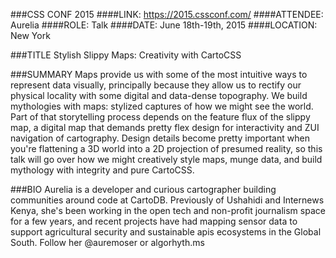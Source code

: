 ###CSS CONF 2015
####LINK:
https://2015.cssconf.com/
####ATTENDEE:
Aurelia 
####ROLE: 
Talk
####DATE:
June 18th-19th, 2015
####LOCATION:
New York

###TITLE
Stylish Slippy Maps: Creativity with CartoCSS

###SUMMARY
Maps provide us with some of the most intuitive ways to represent data visually, principally because they allow us to rectify our physical locality with some digital and data-dense topography. We build mythologies with maps: stylized captures of how we might see the world. Part of that storytelling process depends on the feature flux of the slippy map, a digital map that demands pretty flex design for interactivity and ZUI navigation of cartography. Design details become pretty important when you're flattening a 3D world into a 2D projection of presumed reality, so this talk will go over how we might creatively style maps, munge data, and build mythology with integrity and pure CartoCSS.

###BIO
Aurelia is a developer and curious cartographer building communities around code at CartoDB. Previously of Ushahidi and Internews Kenya, she's been working in the open tech and non-profit journalism space for a few years, and recent projects have had mapping sensor data to support agricultural security and sustainable apis ecosystems in the Global South. Follow her @auremoser or algorhyth.ms